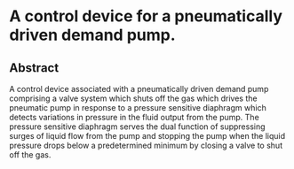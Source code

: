 # A control device for a pneumatically driven demand pump.

## Abstract
A control device associated with a pneumatically driven demand pump comprising a valve system which shuts off the gas which drives the pneumatic pump in response to a pressure sensitive diaphragm which detects variations in pressure in the fluid output from the pump. The pressure sensitive diaphragm serves the dual function of suppressing surges of liquid flow from the pump and stopping the pump when the liquid pressure drops below a predetermined minimum by closing a valve to shut off the gas.